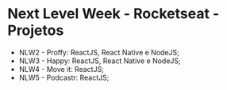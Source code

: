 # Next Level Week - Rocketseat - Projetos

- NLW2 - Proffy: ReactJS, React Native e NodeJS;
- NLW3 - Happy: ReactJS, React Native e NodeJS;
- NLW4 - Move it: ReactJS;
- NLW5 - Podcastr: ReactJS;